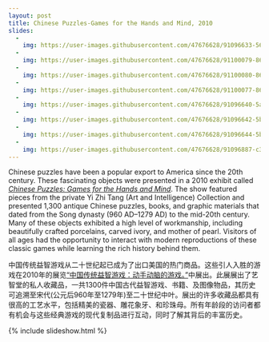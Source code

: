 ```yaml
---
layout: post
title: Chinese Puzzles-Games for the Hands and Mind, 2010
slides:
  -
    img: https://user-images.githubusercontent.com/47676628/91096633-56f3f700-e62c-11ea-8567-db7a047d6e13.jpg
  -
    img: https://user-images.githubusercontent.com/47676628/91100079-860d6700-e632-11ea-84a7-204de15af65f.jpg
  -
    img: https://user-images.githubusercontent.com/47676628/91100080-86a5fd80-e632-11ea-9f01-2e18498d08b7.jpg
  -
    img: https://user-images.githubusercontent.com/47676628/91100077-860d6700-e632-11ea-9c3f-542c2274f8a2.jpg
  -
    img: https://user-images.githubusercontent.com/47676628/91096640-5a877e00-e62c-11ea-9263-1d13f992c471.jpg
  -
    img: https://user-images.githubusercontent.com/47676628/91096642-5b201480-e62c-11ea-8c83-727f4480b87e.jpg
  -
    img: https://user-images.githubusercontent.com/47676628/91096644-5b201480-e62c-11ea-8fa0-4779bda6a9c0.jpg
  -
    img: https://user-images.githubusercontent.com/47676628/91096887-c36ef600-e62c-11ea-86dc-e90690ac990d.jpg
---
```


Chinese puzzles have been a popular export to America since the 20th century. These fascinating objects were presented in a 2010 exhibit called *[Chinese Puzzles: Games for the Hands and Mind](http://www.mocanyc.org/exhibitions/past/chinese_puzzles_games_for_the_hands_and_mind)*. The show featured pieces from the private Yi Zhi Tang (Art and Intelligence) Collection and presented 1,300 antique Chinese puzzles, books, and graphic materials that dated from the Song dynasty (960 AD–1279 AD) to the mid-20th century. Many of these objects exhibited a high level of workmanship, including beautifully crafted porcelains, carved ivory, and mother of pearl. Visitors of all ages had the opportunity to interact with modern reproductions of these classic games while learning the rich history behind them.


中国传统益智游戏从二十世纪起已成为了出口美国的热门商品。这些引人入胜的游戏在2010年的展览[“中国传统益智游戏：动手动脑的游戏。”](http://www.mocanyc.org/exhibitions/past/chinese_puzzles_games_for_the_hands_and_mind)中展出。此展展出了艺智堂的私人收藏品，一共1300件中国古代益智游戏、书籍、及图像物品，其历史可追溯至宋代(公元后960年至1279年)至二十世纪中叶。展出的许多收藏品都具有很高的工艺水平，包括精美的瓷器、雕花象牙、和珍珠母。所有年龄段的访问者都有机会与这些经典游戏的现代复制品进行互动，同时了解其背后的丰富历史。

{% include slideshow.html %}
